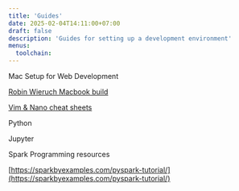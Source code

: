 ```yaml
---
title: 'Guides'
date: 2025-02-04T14:11:00+07:00
draft: false
description: 'Guides for setting up a development environment'
menus:
  toolchain:
---
```

Mac Setup for Web Development

[Robin Wieruch Macbook build](https://www.robinwieruch.de/mac-setup-web-development/)

[Vim & Nano cheat sheets](https://docs.rackspace.com/docs/command-line-text-editors-in-linux)

Python

Jupyter 

Spark Programming resources

[https://sparkbyexamples.com/pyspark-tutorial/](https://sparkbyexamples.com/pyspark-tutorial/)